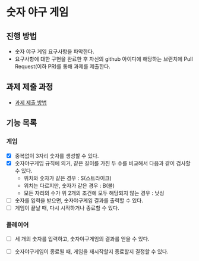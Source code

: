 # 숫자 야구 게임
## 진행 방법
* 숫자 야구 게임 요구사항을 파악한다.
* 요구사항에 대한 구현을 완료한 후 자신의 github 아이디에 해당하는 브랜치에 Pull Request(이하 PR)를 통해 과제를 제출한다.

## 과제 제출 과정
* [과제 제출 방법](https://github.com/next-step/nextstep-docs/tree/master/precourse)


## 기능 목록

### 게임
- [x] 중복없이 3자리 숫자를 생성할 수 있다.
- [x] 숫자야구게임 규칙에 의거, 같은 길이를 가진 두 수를 비교해서 다음과 같이 검사할 수 있다.
    - 위치와 숫자가 같은 경우 : S(스트라이크)
    - 위치는 다르지만, 숫자가 같은 경우 : B(볼)
    - 모든 자리의 수가 위 2개의 조건에 모두 해당되지 않는 경우 : 낫싱
- [ ] 숫자를 입력을 받으면, 숫자야구게임 결과를 출력할 수 있다.
- [ ] 게임이 끝날 때, 다시 시작하거나 종료할 수 있다.
    
### 플레이어
- [ ] 세 개의 숫자를 입력하고, 숫자야구게임의 결과를 얻을 수 있다.
- [ ] 숫자야구게임이 종료될 때, 게임을 재시작할지 종료할지 결정할 수 있다.




      
      